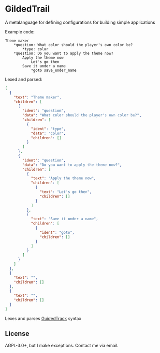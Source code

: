 # GildedTrail
A metalanguage for defining configurations for building simple applications

Example code:
```
Theme maker
    *question: What color should the player's own color be?
        *type: color
    *question: Do you want to apply the theme now?
        Apply the theme now
            Let's go then
        Save it under a name
            *goto save_under_name
```

Lexed and parsed:
```json
[
  {
    "text": "Theme maker",
    "children": [
      {
        "ident": "question",
        "data": "What color should the player's own color be?",
        "children": [
          {
            "ident": "type",
            "data": "color",
            "children": []
          }
        ]
      },
      {
        "ident": "question",
        "data": "Do you want to apply the theme now?",
        "children": [
          {
            "text": "Apply the theme now",
            "children": [
              {
                "text": "Let's go then",
                "children": []
              }
            ]
          },
          {
            "text": "Save it under a name",
            "children": [
              {
                "ident": "goto",
                "children": []
              }
            ]
          }
        ]
      }
    ]
  },
  {
    "text": "",
    "children": []
  },
  {
    "text": "",
    "children": []
  }
]
```

Lexes and parses [GuidedTrack](https://www.guidedtrack.com/) syntax

## License
AGPL-3.0+, but I make exceptions. Contact me via email.
